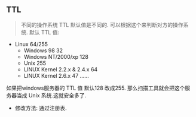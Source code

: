 ## TTL 
> 不同的操作系统 TTL 默认值是不同的. 可以根据这个来判断对方的操作系统.
默认 TTL 值:
- Linux                          64/255
	- Windows 98                     32
	- Windows NT/2000/xp             128
	- Unix                           255
	- LINUX Kernel 2.2.x & 2.4.x     64
	- LINUX Kernel 2.6.x             47
		……

如果把windows服务器的 TTL 值 默认128 改成255. 
那么扫描工具就会把这个服务器当成 Unix 系统.这就安全多了.

- 修改方法: 通过注册表.
	  


